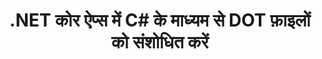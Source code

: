 ---
############################# Static ############################
layout: "autogen"
draft: false
path: "hi/redaction/net/text/dot"
otherformats: CSV DOC DOCM DOCX DOTM DOTX PDF POT POTM PPS PPSM PPSX PPT PPTM PPTX RTF XLS XLSM XLSX XLT XLTM XLTX  

############################# Head ############################
head_title: "DOT दस्तावेज़ों से संवेदनशील जानकारी को .NET कोर के माध्यम से संपादित करें"
head_description: "विभिन्न प्रारूपों के दस्तावेज़ों के लिए सटीक वाक्यांश या नियमित अभिव्यक्ति का उपयोग करके टेक्स्ट संशोधन लागू करें"

############################# Header ############################
title: ".NET कोर ऐप्स में C# के माध्यम से DOT फ़ाइलों को संशोधित करें"
description: "Office और OpenOffice दस्तावेज़ों, स्प्रैडशीट्स और प्रस्तुतियों के साथ-साथ Windows, Linux और macOS पर DOT में टेक्स्ट खोजें और बदलें"

################### SubMenu/Download Button #####################
submenu:
    enable: true

############################# About ############################
about:
    enable: true
    title: ".NET एपीआई के लिए दस्तावेज़ संशोधन"
    content: |
        मेटाडेटा को बदलने और टिप्पणियों को हटाने की क्षमता सहित, PDF, Word, Excel, PowerPoint दस्तावेजों और छवियों से संवेदनशील और वर्गीकृत जानकारी को संशोधित करने के लिए एक एकल प्रारूप-स्वतंत्र इंटरफ़ेस। GroupDocs.Redaction for .NET टूल से आप टेक्स्ट को रिडक्ट कर सकते हैं और रिडक्टेड दस्तावेज़ को PDF में सेव कर सकते हैं, सभी पेजों को रैस्टर इमेज में बदल सकते हैं या दस्तावेज़ को आगे के संपादन के लिए उसके मूल प्रारूप में रख सकते हैं।

############################# Steps ############################
steps:
    enable: true
    title_left: "DOT से C# तक सटीक पाठ संपादित करें"
    content_left: |
        [GroupDocs.Redaction](hi//रेडेक्शन/net/) कुछ आसान चरणों के साथ .NET डेवलपर्स के लिए DOT फ़ाइल रीडेक्शन सुविधा जोड़ना आसान बनाता है।

        *   [Redactor](https://apireference.groupdocs.com/redaction/net/groupdocs.redaction/redactor) क्लास का एक उदाहरण बनाएं और DOT फ़ाइल लोड करें
        *   टेक्स्ट को ढूंढने और बदलने के लिए [ExactPhraseRedaction](https://apireference.groupdocs.com/redaction/net/groupdocs.redaction.redactions/exactphraseredaction) क्लास का एक उदाहरण बनाएं
        *   ExactPhraseRedaction के ऑब्जेक्ट के साथ [Redactor.Apply](https://apireference.groupdocs.com/redaction/net/groupdocs.redaction/redactor/methods/apply/index) विधि को कॉल करें
        
    title_right: "रिडक्शन एपीआई के साथ आरंभ करें"
    content_right: |
        कमांड लाइन से ```nuget install GroupDocs.Redaction``` या विजुअल स्टूडियो के पैकेज मैनेजर कंसोल के माध्यम से ```इंस्टॉल-पैकेज GroupDocs.Redaction``` के साथ इंस्टॉल करें। 
        वैकल्पिक रूप से, [डाउनलोड](https://downloads.groupdocs.com/redaction/net) से ZIP फ़ाइल में ऑफ़लाइन एमएसआई इंस्टॉलर या डीएलएल प्राप्त करें, और इसे अपने प्रोजेक्ट में मैन्युअल रूप से संदर्भित करें।  
        
    code: |
        ```cs
        using (Redactor redactor = new Redactor(@"sample.dot"))
        {
        	redactor.Apply(new ExactPhraseRedaction("John Doe", new ReplacementOptions("[personal]")));
        	redactor.Save();
        }
        ```

############################# Demos ############################
demos:
    enable: true
############################# About Formats ############################
about_formats:
    enable: true
############################# More Formats ############################
more_formats:
    enable: true

############################# Back to top ###############################
back_to_top:
    enable: true
---